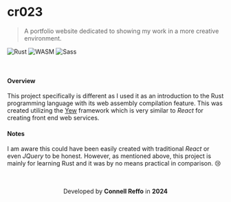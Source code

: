 # cr023
> A portfolio website dedicated to showing my work in a more creative environment.

![Rust](https://img.shields.io/badge/rust-%23000000.svg?style=for-the-badge&logo=rust&logoColor=white)
![WASM](https://img.shields.io/badge/WebAssembly-8541fa?style=for-the-badge&logo=WebAssembly&logoColor=white)
![Sass](https://img.shields.io/badge/Sass-CC6699?style=for-the-badge&logo=sass&logoColor=white)

<br />

#### Overview
This project specifically is different as I used it as an introduction to the Rust programming language with its web assembly compilation feature. This was created utilizing the <a target="_blank" href="https://yew.rs/">Yew</a> framework which is very similar to *React* for creating front end web services.

#### Notes
I am aware this could have been easily created with traditional *React* or even *JQuery* to be honest. However, as mentioned above, this project is mainly for learning Rust and it was by no means practical in comparison. :cry:

<br />
<br />

<div align="center">
  Developed by <b>Connell Reffo</b> in <b>2024</b>
</div>
